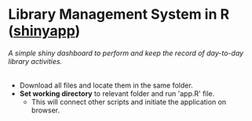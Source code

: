 # Library Management System in R ([shinyapp](https://huspolat-uw-dsba.shinyapps.io/Library-test/))
###### A simple shiny dashboard to perform and keep the record of day-to-day library activities. 
- Download all files and locate them in the same folder.
- **Set working directory** to relevant folder and run 'app.R' file.
    - This will connect other scripts and initiate the application on browser.
